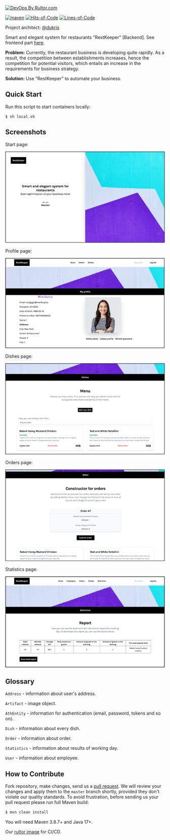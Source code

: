 [![DevOps By Rultor.com](https://www.rultor.com/b/hizmailovich/RestKeeper)](https://www.rultor.com/p/hizmailovich/RestKeeper)
<br>

[![maven](https://github.com/hizmailovich/RestKeeper/actions/workflows/maven.yml/badge.svg)](https://github.com/hizmailovich/RestKeeper/actions/workflows/maven.yml)
[![Hits-of-Code](https://hitsofcode.com/github/hizmailovich/rest-keeper)](https://hitsofcode.com/view/github/hizmailovich/rest-keeper)
[![Lines-of-Code](https://tokei.rs/b1/github/hizmailovich/rest-keeper)](https://github.com/hizmailovich/rest-keeper)

Project architect: [@dukris](https://github.com/dukris)

Smart and elegant system for restaurants "RestKeeper" [Backend]. See frontend part [here](https://github.com/hizmailovich/rest-keeper-ui).

**Problem:** Currently, the restaurant business is developing quite rapidly. As a result, the competition between establishments increases, hence the competition for potential visitors, which entails an increase in the requirements for business strategy.

**Solution:** Use "RestKeeper" to automate your business.

## Quick Start
Run this script to start containers locally:
```shell
$ sh local.sh
```

## Screenshots

Start page:
<br>

![home.png](docs/home.png)

Profile page:
<br>

![profile.png](docs/profile.png)

Dishes page:
<br>

![dishes.png](docs/dishes.png)

Orders page:
<br>

![orders.png](docs/orders.png)

Statistics page:
<br>

![statistics.png](docs/statistics.png)

## Glossary
`Address` - information about user's address.

`Artifact` - image object.

`AthEntity` - information for authentication (email, password, tokens and so on).

`Dish` - information about every dish.

`Order` - information about order.

`Statistics` - information about results of working day.

`User` - information about employee.

## How to Contribute

Fork repository, make changes, send us a [pull request](https://www.yegor256.com/2014/04/15/github-guidelines.html).
We will review your changes and apply them to the `master` branch shortly,
provided they don't violate our quality standards. To avoid frustration,
before sending us your pull request please run full Maven build:

```bash
$ mvn clean install
```

You will need Maven 3.8.7+ and Java 17+.

Our [rultor image](https://github.com/eo-cqrs/eo-kafka-rultor-image) for CI/CD.
